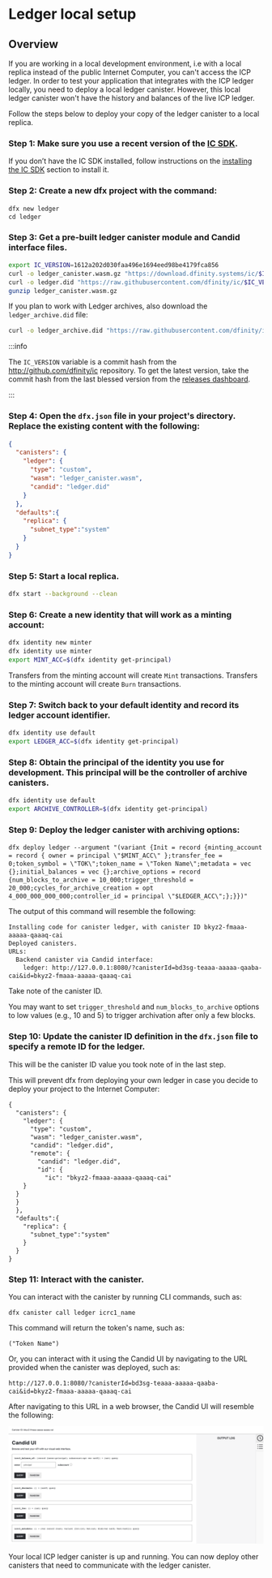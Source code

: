 # Ledger local setup

## Overview
If you are working in a local development environment, i.e with a local replica instead of the public Internet Computer, you can't access the ICP ledger. In order to test your application that integrates with the ICP ledger locally, you need to deploy a local ledger canister. However, this local ledger canister won't have the history and balances of the live ICP ledger.

Follow the steps below to deploy your copy of the ledger canister to a local replica.

### Step 1:  Make sure you use a recent version of the [IC SDK](/developer-docs/setup/install/index.mdx).
If you don’t have the IC SDK installed, follow instructions on the [installing the IC SDK](/developer-docs/setup/install/index.mdx) section to install it.

### Step 2: Create a new dfx project with the command:

```
dfx new ledger
cd ledger
```

### Step 3:  Get a pre-built ledger canister module and Candid interface files.

``` sh
export IC_VERSION=1612a202d030faa496e1694eed98be4179fca856
curl -o ledger_canister.wasm.gz "https://download.dfinity.systems/ic/$IC_VERSION/canisters/ic-icrc1-ledger.wasm.gz"
curl -o ledger.did "https://raw.githubusercontent.com/dfinity/ic/$IC_VERSION/rs/rosetta-api/icrc1/ledger/icrc1.did"
gunzip ledger_canister.wasm.gz
```

If you plan to work with Ledger archives, also download the `ledger_archive.did` file:
    
``` sh
curl -o ledger_archive.did "https://raw.githubusercontent.com/dfinity/ic/$IC_VERSION/rs/rosetta-api/icp_ledger/ledger_archive.did"
```

:::info

The `IC_VERSION` variable is a commit hash from the <http://github.com/dfinity/ic> repository. To get the latest version, take the commit hash from the last blessed version from the [releases dashboard](https://dashboard.internetcomputer.org/releases).

:::

### Step 4:  Open the `dfx.json` file in your project's directory. Replace the existing content with the following:

``` json
{
  "canisters": {
    "ledger": {
      "type": "custom",
      "wasm": "ledger_canister.wasm",
      "candid": "ledger.did"
    }
  },
  "defaults":{
    "replica": {
      "subnet_type":"system"
    }
  }
}
```

### Step 5:  Start a local replica.

``` sh
dfx start --background --clean
```

### Step 6:  Create a new identity that will work as a minting account:

``` sh
dfx identity new minter
dfx identity use minter
export MINT_ACC=$(dfx identity get-principal)
```

Transfers from the minting account will create `Mint` transactions. Transfers to the minting account will create `Burn` transactions.

### Step 7:  Switch back to your default identity and record its ledger account identifier.

``` sh
dfx identity use default
export LEDGER_ACC=$(dfx identity get-principal)
```

### Step 8: Obtain the principal of the identity you use for development. This principal will be the controller of archive canisters.

``` sh
dfx identity use default
export ARCHIVE_CONTROLLER=$(dfx identity get-principal)
```

### Step 9: Deploy the ledger canister with archiving options:

```
dfx deploy ledger --argument "(variant {Init = record {minting_account = record { owner = principal \"$MINT_ACC\" };transfer_fee = 0;token_symbol = \"TOK\";token_name = \"Token Name\";metadata = vec {};initial_balances = vec {};archive_options = record {num_blocks_to_archive = 10_000;trigger_threshold = 20_000;cycles_for_archive_creation = opt 4_000_000_000_000;controller_id = principal \"$LEDGER_ACC\";};}})"
```

The output of this command will resemble the following:

```
Installing code for canister ledger, with canister ID bkyz2-fmaaa-aaaaa-qaaaq-cai
Deployed canisters.
URLs:
  Backend canister via Candid interface:
    ledger: http://127.0.0.1:8080/?canisterId=bd3sg-teaaa-aaaaa-qaaba-cai&id=bkyz2-fmaaa-aaaaa-qaaaq-cai
```

Take note of the canister ID.

You may want to set `trigger_threshold` and `num_blocks_to_archive` options to low values (e.g., 10 and 5) to trigger archivation after only a few blocks.

### Step 10: Update the canister ID definition in the `dfx.json` file to specify a remote ID for the ledger. 
This will be the canister ID value you took note of in the last step. 

This will prevent dfx from deploying your own ledger in case you decide to deploy your project to the Internet Computer:

```
{
  "canisters": {
    "ledger": {
      "type": "custom",
      "wasm": "ledger_canister.wasm",
      "candid": "ledger.did",
      "remote": {
        "candid": "ledger.did",
        "id": {
          "ic": "bkyz2-fmaaa-aaaaa-qaaaq-cai"
    }
  }
  }
  },
  "defaults":{
    "replica": {
      "subnet_type":"system"
    }
  }
}
```

### Step 11: Interact with the canister.

You can interact with the canister by running CLI commands, such as:

```
dfx canister call ledger icrc1_name 
```

This command will return the token's name, such as:

```
("Token Name")
```

Or, you can interact with it using the Candid UI by navigating to the URL provided when the canister was deployed, such as:

```
http://127.0.0.1:8080/?canisterId=bd3sg-teaaa-aaaaa-qaaba-cai&id=bkyz2-fmaaa-aaaaa-qaaaq-cai
```

After navigating to this URL in a web browser, the Candid UI will resemble the following:

![Candid UI](../_attachments/CandidUI_ledger.png)

Your local ICP ledger canister is up and running. You can now deploy other canisters that need to communicate with the ledger canister.
